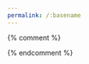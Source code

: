 ```yaml
---
permalink: /:basename
---
```


<div id="cmnt" markdown="0">
<script>
var comments_channel = "profi_soft";
var post_id = "111";
post_id_new = window.location.search.substring(1);
if (post_id_new.length >= 1) { post_id = post_id_new; }
document.write('<script async src="https://telegram.org/js/telegram-widget.js?14" data-telegram-discussion="' + comments_channel + '/' + post_id + '" data-comments-limit="10">\<\/script>');
</script>
</div>

{% comment %}
<!--
Взять данные из ссылки, 
подставить в текст шаблона 
и вывести чере document.write
TODO. Добавить обратную ссылку на статью
-->
{% endcomment %}





